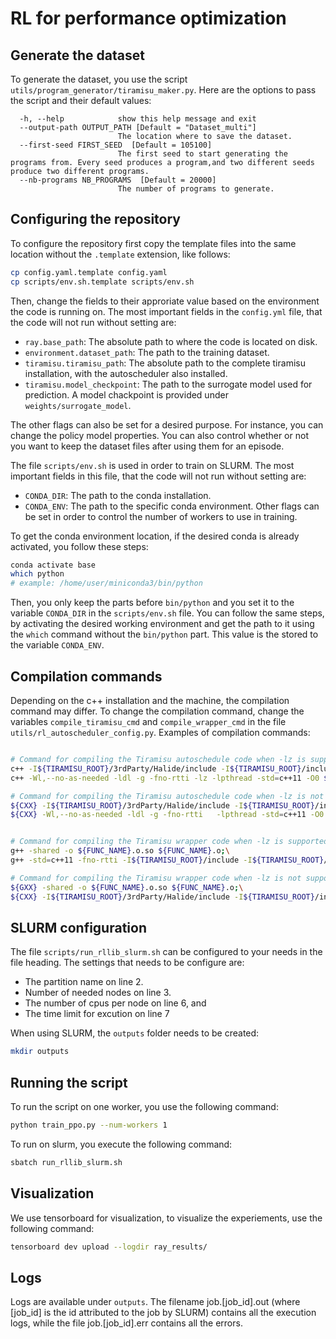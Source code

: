 # RL for performance optimization

## Generate the dataset
To generate the dataset, you use the script `utils/program_generator/tiramisu_maker.py`. Here are the options to pass the script and their default values:
```
  -h, --help            show this help message and exit
  --output-path OUTPUT_PATH [Default = "Dataset_multi"]
                        The location where to save the dataset.
  --first-seed FIRST_SEED  [Default = 105100]
                        The first seed to start generating the programs from. Every seed produces a program,and two different seeds produce two different programs.
  --nb-programs NB_PROGRAMS  [Default = 20000]
                        The number of programs to generate.

```


## Configuring the repository
To configure the repository first copy the template files into the same location without the `.template` extension, like follows:
```bash  
cp config.yaml.template config.yaml
cp scripts/env.sh.template scripts/env.sh
```
 Then, change the fields to their approriate value based on the environment the code is running on. The most important fields in the `config.yml` file, that the code will not run without setting are:
 * `ray.base_path`:  The absolute path to where the code is located on disk. 
* `environment.dataset_path`: The path to the training dataset. 
* `tiramisu.tiramisu_path`: The absolute path to the complete tiramisu installation, with the autoscheduler also installed.
* `tiramisu.model_checkpoint`: The path to the surrogate model used for prediction. A model chackpoint is provided under `weights/surrogate_model`.

The other flags can also be set for a desired purpose. For instance, you can change the policy model properties. You can also control whether or not you want to keep the dataset files after using them for an episode. 

The file `scripts/env.sh` is used in order to train on SLURM. The most important fields in this file, that the code will not run without setting are:
* `CONDA_DIR`: The path to the conda installation.
* `CONDA_ENV`: The path to the specific conda environment.
Other flags can be set in order to control the number of workers to use in training.  

To get the conda environment location, if the desired conda is already activated, you follow these steps:  
```bash  
conda activate base
which python
# example: /home/user/miniconda3/bin/python
```
Then, you only keep the parts before `bin/python` and you set it to the variable `CONDA_DIR` in the `scripts/env.sh` file. You can follow the same steps, by activating the desired working environment and get the path to it using the `which` command without the `bin/python` part. This value is the stored to the variable `CONDA_ENV`.




## Compilation commands
Depending on the c++ installation and the machine, the compilation command may differ. To change the compilation command, change the variables `compile_tiramisu_cmd` and `compile_wrapper_cmd` in the file `utils/rl_autoscheduler_config.py`. Examples of compilation commands:
```bash

# Command for compiling the Tiramisu autoschedule code when -lz is supported
c++ -I${TIRAMISU_ROOT}/3rdParty/Halide/include -I${TIRAMISU_ROOT}/include -I${TIRAMISU_ROOT}/3rdParty/isl/include  -Wl,--no-as-needed -ldl -g -fno-rtti -lz -lpthread -std=c++11 -O0 -o ${FILE_PATH}.o -c ${FILE_PATH};\
c++ -Wl,--no-as-needed -ldl -g -fno-rtti -lz -lpthread -std=c++11 -O0 ${FILE_PATH}.o -o ./${FILE_PATH}.out   -L${TIRAMISU_ROOT}/build  -L${TIRAMISU_ROOT}/3rdParty/Halide/lib  -L${TIRAMISU_ROOT}/3rdParty/isl/build/lib  -Wl,-rpath,${TIRAMISU_ROOT}/build:${TIRAMISU_ROOT}/3rdParty/Halide/lib:${TIRAMISU_ROOT}/3rdParty/isl/build/lib -ltiramisu -ltiramisu_auto_scheduler -lHalide -lisl 

# Command for compiling the Tiramisu autoschedule code when -lz is not supported
${CXX} -I${TIRAMISU_ROOT}/3rdParty/Halide/include -I${TIRAMISU_ROOT}/include -I${TIRAMISU_ROOT}/3rdParty/isl/include  -Wl,--no-as-needed -ldl -g -fno-rtti   -lpthread -std=c++11 -O0 -o ${FILE_PATH}.o -c ${FILE_PATH};\
${CXX} -Wl,--no-as-needed -ldl -g -fno-rtti   -lpthread -std=c++11 -O0 ${FILE_PATH}.o -o ./${FILE_PATH}.out   -L${TIRAMISU_ROOT}/build  -L${TIRAMISU_ROOT}/3rdParty/Halide/lib  -L${TIRAMISU_ROOT}/3rdParty/isl/build/lib  -Wl,-rpath,${TIRAMISU_ROOT}/build:${TIRAMISU_ROOT}/3rdParty/Halide/lib:${TIRAMISU_ROOT}/3rdParty/isl/build/lib -ltiramisu -ltiramisu_auto_scheduler -lHalide -lisl


# Command for compiling the Tiramisu wrapper code when -lz is supported
g++ -shared -o ${FUNC_NAME}.o.so ${FUNC_NAME}.o;\
g++ -std=c++11 -fno-rtti -I${TIRAMISU_ROOT}/include -I${TIRAMISU_ROOT}/3rdParty/Halide/include -I${TIRAMISU_ROOT}/3rdParty/isl/include/ -I${TIRAMISU_ROOT}/benchmarks -L${TIRAMISU_ROOT}/build -L${TIRAMISU_ROOT}/3rdParty/Halide/lib/ -L${TIRAMISU_ROOT}/3rdParty/isl/build/lib -o ${FUNC_NAME}_wrapper -ltiramisu -lHalide -ldl -lpthread -lz -lm -Wl,-rpath,${TIRAMISU_ROOT}/build ./${FUNC_NAME}_wrapper.cpp ./${FUNC_NAME}.o.so -ltiramisu -lHalide -ldl -lpthread -lz -lm

# Command for compiling the Tiramisu wrapper code when -lz is not supported
${GXX} -shared -o ${FUNC_NAME}.o.so ${FUNC_NAME}.o;\
${CXX} -I${TIRAMISU_ROOT}/3rdParty/Halide/include -I${TIRAMISU_ROOT}/include -I${TIRAMISU_ROOT}/3rdParty/isl/include -Wl,--no-as-needed -ldl -g -fno-rtti -lpthread -std=c++11 -O3 -o ${FUNC_NAME}_wrapper ${FUNC_NAME}_wrapper.cpp ./${FUNC_NAME}.o.so -L${TIRAMISU_ROOT}/build  -L${TIRAMISU_ROOT}/3rdParty/Halide/lib  -L${TIRAMISU_ROOT}/3rdParty/isl/build/lib  -Wl,-rpath,${TIRAMISU_ROOT}/build:${TIRAMISU_ROOT}/3rdParty/Halide/lib:${TIRAMISU_ROOT}/3rdParty/isl/build/lib -ltiramisu -ltiramisu_auto_scheduler -lHalide -lisl


```

## SLURM configuration
The file `scripts/run_rllib_slurm.sh` can be configured to your needs in the file heading. The settings that needs to be configure are:  
* The partition name on line 2.
* Number of needed nodes on line 3.
* The number of cpus per node on line 6, and
* The time limit for excution on line 7

When using SLURM, the `outputs` folder needs to be created:  
```bash
mkdir outputs
```

## Running the script
To run the script on one worker, you use the following command:
```bash
python train_ppo.py --num-workers 1

```
To run on slurm, you execute the following command:
```bash
sbatch run_rllib_slurm.sh

``` 

## Visualization
We use tensorboard for visualization, to visualize the experiements, use the following command:  
```bash
tensorboard dev upload --logdir ray_results/
```

## Logs
Logs are available under `outputs`. The filename job.[job_id].out (where [job_id] is the id attributed to the job by SLURM) contains all the execution logs, while the file job.[job_id].err contains all the errors.  